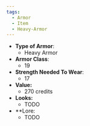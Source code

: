 ```yaml
---
tags:
  - Armor
  - Item
  - Heavy-Armor
---
```

- __Type of Armor__:
	* Heavy Armor
- __Armor Class__:
	* 19
- __Strength Needed To Wear__:
	* 17
- **Value:**
	- 270 credits
- **Looks:**
	- TODO
- **Lore:
	- TODO

